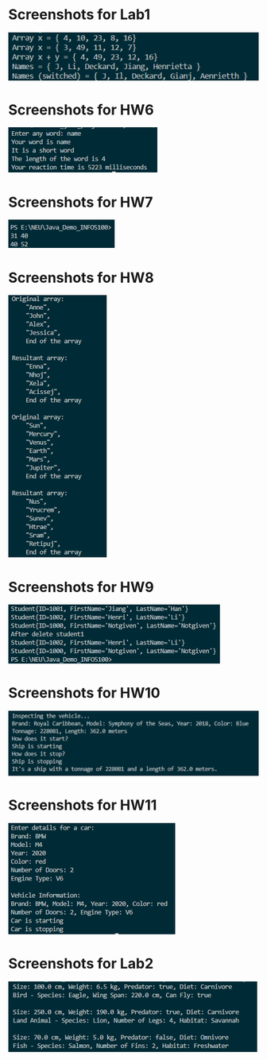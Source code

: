 <!--
 * @Author: Jinag Han
 * @Date: 2023-10-23 17:24:34
 * @LastEditTime: 2023-11-20 21:57:05
 * @Description: 
 * 
-->
# Screenshots for Lab1
![Alt text](image.png)
# Screenshots for HW6
![Alt text](image-1.png)
# Screenshots for HW7
![Alt text](image-2.png)
# Screenshots for HW8
![Alt text](image-3.png)
# Screenshots for HW9
![Alt text](image-4.png)
# Screenshots for HW10
![Alt text](image-5.png)
# Screenshots for HW11
![Alt text](image-6.png)
# Screenshots for Lab2
![Alt text](image-7.png)